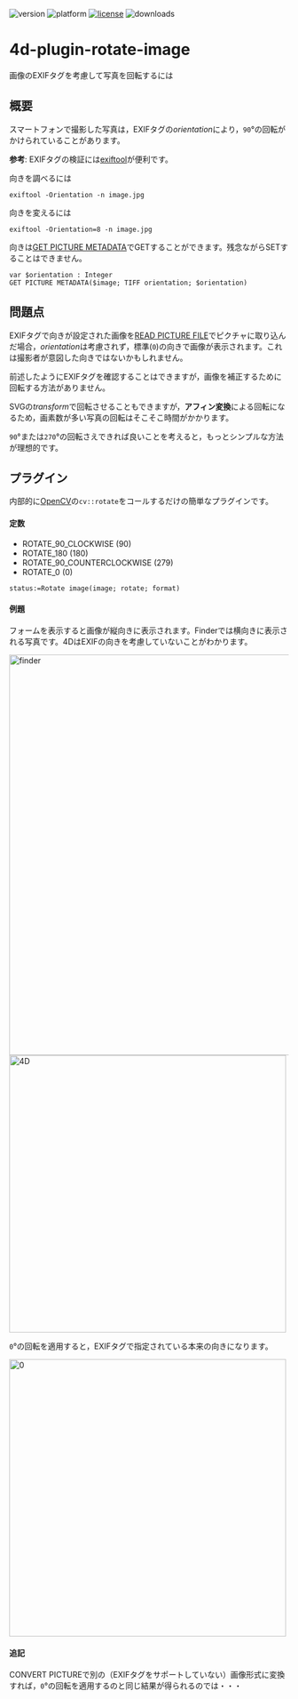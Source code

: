 ![version](https://img.shields.io/badge/version-18%2B-EB8E5F)
![platform](https://img.shields.io/static/v1?label=platform&message=mac-intel%20|%20mac-arm%20|%20win-64&color=blue)
[![license](https://img.shields.io/github/license/miyako/4d-plugin-rotate-image)](LICENSE)
![downloads](https://img.shields.io/github/downloads/miyako/4d-plugin-rotate-image/total)

# 4d-plugin-rotate-image
画像のEXIFタグを考慮して写真を回転するには

## 概要

スマートフォンで撮影した写真は，EXIFタグの*orientation*により，`90`°の回転がかけられていることがあります。

**参考**: EXIFタグの検証には[exiftool](https://exiftool.org)が便利です。

向きを調べるには

```
exiftool -Orientation -n image.jpg
```

向きを変えるには

```
exiftool -Orientation=8 -n image.jpg
```

向きは[GET PICTURE METADATA](https://doc.4d.com/4Dv19/4D/19.1/GET-PICTURE-METADATA.301-5652804.ja.html)でGETすることができます。残念ながらSETすることはできません。

```4d	
var $orientation : Integer
GET PICTURE METADATA($image; TIFF orientation; $orientation)
```

## 問題点

EXIFタグで向きが設定された画像を[READ PICTURE FILE](https://doc.4d.com/4Dv19/4D/19.1/READ-PICTURE-FILE.301-5652800.ja.html)でピクチャに取り込んだ場合，*orientation*は考慮されず，標準(`0`)の向きで画像が表示されます。これは撮影者が意図した向きではないかもしれません。

前述したようにEXIFタグを確認することはできますが，画像を補正するために回転する方法がありません。

SVGの*transform*で回転させることもできますが，**アフィン変換**による回転になるため，画素数が多い写真の回転はそこそこ時間がかかります。

`90`°または`270`°の回転さえできれば良いことを考えると，もっとシンプルな方法が理想的です。

## プラグイン

内部的に[OpenCV](https://opencv.org)の`cv::rotate`をコールするだけの簡単なプラグインです。

#### 定数

* ROTATE_90_CLOCKWISE (90)
* ROTATE_180 (180)
* ROTATE_90_COUNTERCLOCKWISE (279)
* ROTATE_0 (0)

```4d
status:=Rotate image(image; rotate; format)
```

#### 例題

フォームを表示すると画像が縦向きに表示されます。Finderでは横向きに表示される写真です。4DはEXIFの向きを考慮していないことがわかります。

<img width="721" alt="finder" src="https://user-images.githubusercontent.com/1725068/185327490-af028cf6-9ee2-41f7-b336-2f157d13e62a.png">

<img width="499" alt="4D" src="https://user-images.githubusercontent.com/1725068/185327951-e5c9c41f-7665-4623-9a30-3b4146fa62cf.png">

`0`°の回転を適用すると，EXIFタグで指定されている本来の向きになります。

<img width="499" alt="0" src="https://user-images.githubusercontent.com/1725068/185328997-1a2633b3-2231-454d-a8b2-25d13d9da0a2.png">

#### 追記

CONVERT PICTUREで別の（EXIFタグをサポートしていない）画像形式に変換すれば，`0`°の回転を適用するのと同じ結果が得られるのでは・・・
